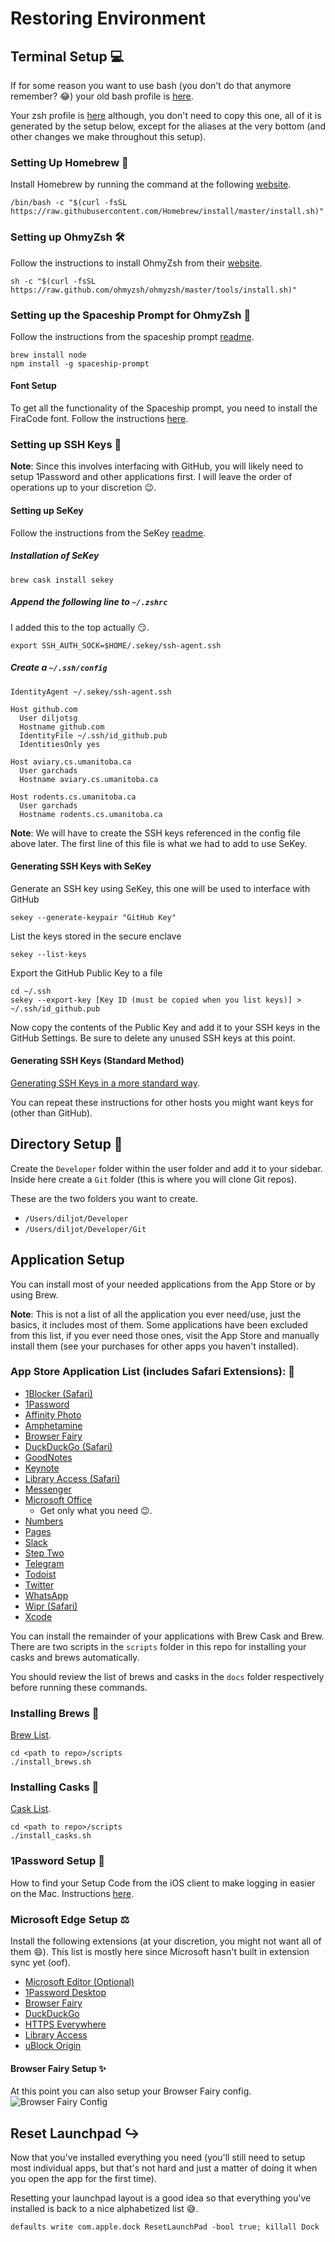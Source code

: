 # Restoring Environment

## Terminal Setup :computer:

If for some reason you want to use bash (you don't do that anymore remember? :joy:) your old bash profile is [here](../data/.bash_profile).

Your zsh profile is [here](../data/.zshrc) although, you don't need to copy this one, all of it is generated by the setup below, except for the aliases at the very bottom (and other changes we make throughout this setup).

### Setting Up Homebrew 🧪

Install Homebrew by running the command at the following [website](https://brew.sh).

```shell
/bin/bash -c "$(curl -fsSL https://raw.githubusercontent.com/Homebrew/install/master/install.sh)"
```

### Setting up OhmyZsh :hammer_and_wrench:

Follow the instructions to install OhmyZsh from their [website](https://ohmyz.sh).

```shell
sh -c "$(curl -fsSL https://raw.github.com/ohmyzsh/ohmyzsh/master/tools/install.sh)"
```

### Setting up the Spaceship Prompt for OhmyZsh :space_invader:

Follow the instructions from the spaceship prompt [readme](https://github.com/denysdovhan/spaceship-prompt).

```shell
brew install node
npm install -g spaceship-prompt
```

#### Font Setup

To get all the functionality of the Spaceship prompt, you need to install the FiraCode font. Follow the instructions [here](https://github.com/tonsky/FiraCode/wiki/Installing).

### Setting up SSH Keys :key:

**Note**: Since this involves interfacing with GitHub, you will likely need to setup 1Password and other applications first. I will leave the order of operations up to your discretion :wink:.

#### Setting up SeKey

Follow the instructions from the SeKey [readme](https://github.com/sekey/sekey).

##### Installation of SeKey

```shell
brew cask install sekey
```

#####  Append the following line to `~/.zshrc`

I added this to the top actually :smirk:.

```shell
export SSH_AUTH_SOCK=$HOME/.sekey/ssh-agent.ssh
```

##### Create a `~/.ssh/config`

```shell
IdentityAgent ~/.sekey/ssh-agent.ssh

Host github.com
  User diljotsg
  Hostname github.com
  IdentityFile ~/.ssh/id_github.pub
  IdentitiesOnly yes

Host aviary.cs.umanitoba.ca
  User garchads
  Hostname aviary.cs.umanitoba.ca

Host rodents.cs.umanitoba.ca
  User garchads
  Hostname rodents.cs.umanitoba.ca
```

**Note**: We will have to create the SSH keys referenced in the config file above later. The first line of this file is what we had to add to use SeKey.

#### Generating SSH Keys with SeKey

Generate an SSH key using SeKey, this one will be used to interface with GitHub

```shell
sekey --generate-keypair "GitHub Key"
```

List the keys stored in the secure enclave

```shell
sekey --list-keys
```

Export the GitHub Public Key to a file

```shell
cd ~/.ssh
sekey --export-key [Key ID (must be copied when you list keys)] > ~/.ssh/id_github.pub
```

Now copy the contents of the Public Key and add it to your SSH keys in the GitHub Settings. Be sure to delete any unused SSH keys at this point.

#### Generating SSH Keys (Standard Method)

[Generating SSH Keys in a more standard way](https://docs.gitlab.com/ee/ssh/README.html#generating-a-new-ssh-key-pair).

You can repeat these instructions for other hosts you might want keys for (other than GitHub).

## Directory Setup :file_folder:

Create the `Developer` folder within the user folder and add it to your sidebar. Inside here create a `Git` folder (this is where you will clone Git repos).

These are the two folders you want to create.

- `/Users/diljot/Developer`
- `/Users/diljot/Developer/Git`

## Application Setup

You can install most of your needed applications from the App Store or by using Brew.

**Note**: This is not a list of all the application you ever need/use, just the basics, it includes most of them. Some applications have been excluded from this list, if you ever need those ones, visit the App Store and manually install them (see your purchases for other apps you haven't installed).

### App Store Application List (includes Safari Extensions): :apple:

- [1Blocker (Safari)](https://apps.apple.com/ca/app/1blocker-for-safari/id1107421413?mt=12)
- [1Password](https://apps.apple.com/ca/app/1password-7-password-manager/id1333542190?mt=12)
- [Affinity Photo](https://apps.apple.com/ca/app/affinity-photo/id824183456?mt=12)
- [Amphetamine](https://apps.apple.com/ca/app/amphetamine/id937984704?mt=12)
- [Browser Fairy](https://apps.apple.com/ca/app/browser-fairy/id483014855?mt=12)
- [DuckDuckGo (Safari)](https://apps.apple.com/ca/app/duckduckgo-privacy-essentials/id1482920575?mt=12)
- [GoodNotes](https://apps.apple.com/ca/app/goodnotes-5-notes-pdf/id1480793815?mt=12)
- [Keynote](https://apps.apple.com/ca/app/keynote/id409183694?mt=12)
- [Library Access (Safari)](https://apps.apple.com/ca/app/library-access/id1480670663?mt=12)
- [Messenger](https://apps.apple.com/ca/app/messenger/id1480068668?mt=12)
- [Microsoft Office](https://apps.apple.com/ca/app-bundle/microsoft-office-365/id1450038993?mt=12)
  - Get only what you need :wink:.
- [Numbers](https://apps.apple.com/ca/app/numbers/id409203825?mt=12)
- [Pages](https://apps.apple.com/ca/app/pages/id409201541?mt=12)
- [Slack](https://apps.apple.com/ca/app/slack/id803453959?mt=12)
- [Step Two](https://apps.apple.com/ca/app/step-two/id1448916662?mt=12)
- [Telegram](https://apps.apple.com/ca/app/telegram/id747648890?mt=12)
- [Todoist](https://apps.apple.com/ca/app/todoist-to-do-list-tasks/id585829637?mt=12)
- [Twitter](https://apps.apple.com/ca/app/twitter/id1482454543?mt=12)
- [WhatsApp](https://apps.apple.com/ca/app/whatsapp-desktop/id1147396723?mt=12)
- [Wipr (Safari)](https://apps.apple.com/ca/app/wipr/id1320666476?mt=12)
- [Xcode](https://apps.apple.com/ca/app/xcode/id497799835?mt=12)

You can install the remainder of your applications with Brew Cask and Brew. There are two scripts in the `scripts` folder in this repo for installing your casks and brews automatically.

You should review the list of brews and casks in the `docs` folder respectively before running these commands.

### Installing Brews :beer:

[Brew List](../data/brew_list.txt).

```shell
cd <path to repo>/scripts
./install_brews.sh
```

### Installing Casks :beers:

[Cask List](../data/brew_cask_list.txt).

```shell
cd <path to repo>/scripts
./install_casks.sh
```

### 1Password Setup :closed_lock_with_key:

How to find your Setup Code from the iOS client to make logging in easier on the Mac. Instructions [here](https://support.1password.com/secret-key/#ios).

### Microsoft Edge Setup :balance_scale:

Install the following extensions (at your discretion, you might not want all of them :smile:). This list is mostly here since Microsoft hasn't built in extension sync yet (oof).

- [Microsoft Editor (Optional)](https://microsoftedge.microsoft.com/addons/detail/hokifickgkhplphjiodbggjmoafhignh)
- [1Password Desktop](https://chrome.google.com/webstore/detail/1password-extension-deskt/aomjjhallfgjeglblehebfpbcfeobpgk)
- [Browser Fairy](https://chrome.google.com/webstore/detail/browser-fairy/ihfblkkmkmcgejfkgmkiipplonimjnec)
- [DuckDuckGo](https://chrome.google.com/webstore/detail/duckduckgo-privacy-essent/bkdgflcldnnnapblkhphbgpggdiikppg)
- [HTTPS Everywhere](https://chrome.google.com/webstore/detail/https-everywhere/gcbommkclmclpchllfjekcdonpmejbdp)
- [Library Access](https://chrome.google.com/webstore/detail/library-access/hghakoefmnkhamdhenpbogkeopjlkpoa)
- [uBlock Origin](https://chrome.google.com/webstore/detail/ublock-origin/cjpalhdlnbpafiamejdnhcphjbkeiagm)

#### Browser Fairy Setup :sparkles:

At this point you can also setup your Browser Fairy config. ![Browser Fairy Config](../data/browser_fairy_config.png)

## Reset Launchpad :arrow_right_hook:

Now that you've installed everything you need (you'll still need to setup most individual apps, but that's not hard and just a matter of doing it when you open the app for the first time).

Resetting your launchpad layout is a good idea so that everything you've installed is back to a nice alphabetized list :sweat_smile:.

```shell
defaults write com.apple.dock ResetLaunchPad -bool true; killall Dock
```
